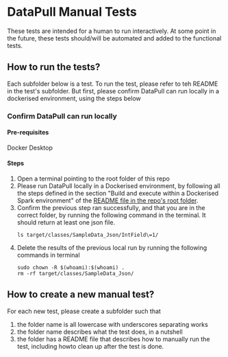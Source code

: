 # DataPull Manual Tests

These tests are intended for a human to run interactively. At some point in the future, these tests should/will be automated and added to the functional tests. 

## How to run the tests?

Each subfolder below is a test. To run the test, please refer to teh README in the test's subfolder. But first, please confirm DataPull can run locally in a dockerised environment, using the steps below

### Confirm DataPull can run locally

#### Pre-requisites

Docker Desktop

#### Steps

1. Open a terminal pointing to the root folder of this repo
1. Please run DataPull locally in a Dockerised environment, by following all the steps defined in the section "Build and execute within a Dockerised Spark environment" of the [README file in the repo's root folder](../../README.md).
1. Confirm the previous step ran successfully, and that you are in the correct folder, by running the following command in the terminal. It should return at least one json file.
    ```shell
    ls target/classes/SampleData_Json/IntField\=1/
    ```
1. Delete the results of the previous local run by running the following commands in terminal
    ```shell
    sudo chown -R $(whoami):$(whoami) .
    rm -rf target/classes/SampleData_Json/
    ```

## How to create a new manual test?

For each new test, please create a subfolder such that
1. the folder name is all lowercase with underscores separating works
1. the folder name describes what the test does, in a nutshell
1. the folder has a README file that describes how to manually run the test, including howto clean up after the test is done. 